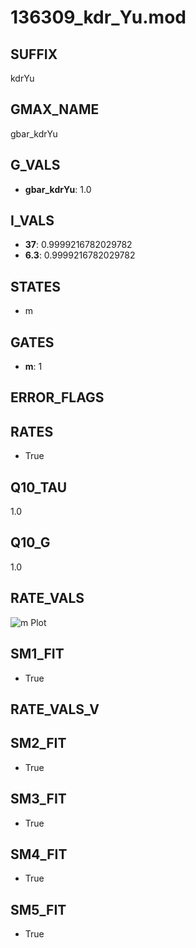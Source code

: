 # 136309_kdr_Yu.mod

## SUFFIX

kdrYu

## GMAX_NAME

gbar_kdrYu

## G_VALS

- **gbar_kdrYu**: 1.0

## I_VALS

- **37**: 0.9999216782029782
- **6.3**: 0.9999216782029782

## STATES

- m

## GATES

- **m**: 1

## ERROR_FLAGS


## RATES

- True

## Q10_TAU

1.0

## Q10_G

1.0

## RATE_VALS

![m Plot](/Users/pbozelos/Dropbox/icg-Chai-Panos/supermodels/output_markdown_files/K/136309_kdr_Yu.mod/images/m.png)

## SM1_FIT

- True

## RATE_VALS_V

## SM2_FIT

- True

## SM3_FIT

- True

## SM4_FIT

- True

## SM5_FIT

- True

